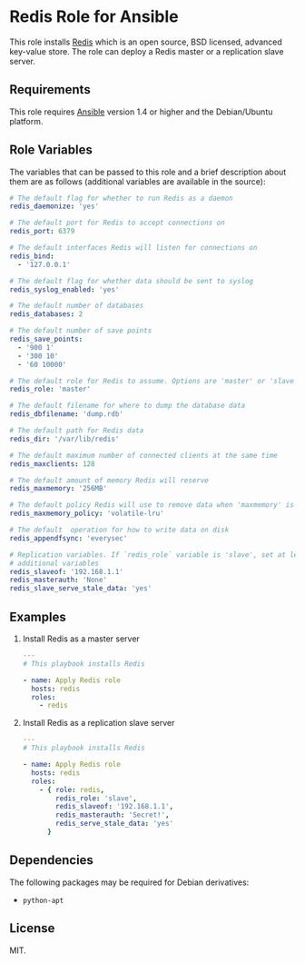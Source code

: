 # Redis Role for Ansible

This role installs [Redis](http://redis.io/) which is an open source, BSD licensed,
advanced key-value store. The role can deploy a Redis master or a replication
slave server.

## Requirements

This role requires [Ansible](http://www.ansibleworks.com/) version 1.4 or higher
and the Debian/Ubuntu platform.

## Role Variables

The variables that can be passed to this role and a brief description about
them are as follows (additional variables are available in the source):

```yaml
# The default flag for whether to run Redis as a daemon
redis_daemonize: 'yes'

# The default port for Redis to accept connections on
redis_port: 6379

# The default interfaces Redis will listen for connections on
redis_bind:
  - '127.0.0.1'

# The default flag for whether data should be sent to syslog
redis_syslog_enabled: 'yes'

# The default number of databases
redis_databases: 2

# The default number of save points
redis_save_points:
  - '900 1'
  - '300 10'
  - '60 10000'

# The default role for Redis to assume. Options are 'master' or 'slave'
redis_role: 'master'

# The default filename for where to dump the database data
redis_dbfilename: 'dump.rdb'

# The default path for Redis data
redis_dir: '/var/lib/redis'

# The default maximum number of connected clients at the same time
redis_maxclients: 128

# The default amount of memory Redis will reserve
redis_maxmemory: '256MB'

# The default policy Redis will use to remove data when 'maxmemory' is reached
redis_maxmemory_policy: 'volatile-lru'

# The default  operation for how to write data on disk
redis_appendfsync: 'everysec'

# Replication variables. If `redis_role` variable is 'slave', set at least these
# additional variables
redis_slaveof: '192.168.1.1'
redis_masterauth: 'None'
redis_slave_serve_stale_data: 'yes'
```

## Examples

1. Install Redis as a master server

    ```yaml
    ---
    # This playbook installs Redis

    - name: Apply Redis role
      hosts: redis
      roles:
        - redis
    ```

2. Install Redis as a replication slave server

    ```yaml
    ---
    # This playbook installs Redis

    - name: Apply Redis role
      hosts: redis
      roles:
        - { role: redis,
            redis_role: 'slave',
            redis_slaveof: '192.168.1.1',
            redis_masterauth: 'Secret!',
            redis_serve_stale_data: 'yes'
          }
    ```

## Dependencies

The following packages may be required for Debian derivatives:

- `python-apt`

## License

MIT.
